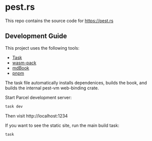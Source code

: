 # pest.rs

This repo contains the source code for https://pest.rs

## Development Guide

This project uses the following tools:

- [Task](https://taskfile.dev/)
- [wasm-pack](https://rustwasm.github.io/wasm-pack/)
- [mdBook](https://rust-lang.github.io/mdBook/)
- [pnpm](https://pnpm.io)

The task file automatically installs dependenices, builds the book, and builds the internal pest-vm web-binding crate.

Start Parcel development server:

```bash
task dev
```

Then visit http://localhost:1234

If you want to see the static site, run the main build task:

```bash
task
```
